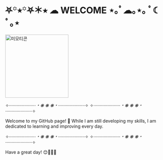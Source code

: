 # ⛧꙳⭒꙳⛧＊⭑ ☁︎ WELCOME ⋆｡ﾟ☁︎｡⋆｡ ﾟ☾ ﾟ｡⋆

<img src="https://github.com/2anizirong/2anizirong/assets/145183497/2698a704-7e2f-495a-9ea0-a3d86bcbc7b5" alt="미모티콘" width="200" height="200">

✧·····················*﹡❋ ❋ ❋﹡*·····················✧ ✧·····················*﹡❋ ❋ ❋﹡*·····················✧

Welcome to my GitHub page! 🌟 
While I am still developing my skills, I am dedicated to learning and improving every day.

✧·····················*﹡❋ ❋ ❋﹡*·····················✧ ✧·····················*﹡❋ ❋ ❋﹡*·····················✧

Have a great day! 😊💜💜💜

<!---
2anizirong/2anizirong is a ✨ special ✨ repository because its `README.md` (this file) appears on your GitHub profile.
You can click the Preview link to take a look at your changes.
--->
